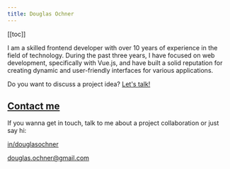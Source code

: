 ```yaml
---
title: Douglas Ochner
---
```


[[toc]]

I am a skilled frontend developer with over 10 years of
experience in the field of technology. During the past three
years, I have focused on web development, specifically with
Vue.js, and have built a solid reputation for creating dynamic
and user-friendly interfaces for various applications.

Do you want to discuss a project idea? [Let's talk!](#contact)

<SkillsetSection />

<ExperiencesSection />

<h2 id="contact">
  <a href="#contact">Contact me</a>
</h2>

If you wanna get in touch, talk to me about a project
collaboration or just say hi:

[<span i-mdi-linkedin /> in/douglasochner](https://linkedin.in/douglasochner)

[<span i-mdi-email /> douglas.ochner@gmail.com](mailto:douglas.ochner@gmail.com)
